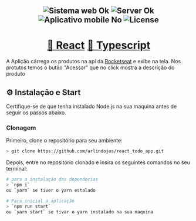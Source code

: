 <h2 align="center">
  <img src="https://img.shields.io/badge/web%3F-ok-blue?style=for-the-badge" alt="Sistema web Ok" />
  <img src="https://img.shields.io/badge/server%3F-ok-blue?style=for-the-badge" alt="Server Ok" />
  <img src="https://img.shields.io/badge/app mobile%3F-No-blue?style=for-the-badge" alt="Aplicativo mobile No" />
  <img src="https://img.shields.io/github/license/matheusfelipeog/proffy?color=blue&style=for-the-badge" alt="License" />
</h2>

<h1 align="center">
    <a href="https://pt-br.reactjs.org/">🔗 React</a>
    <a href="https://www.typescriptlang.org/">🔗 Typescript</a>
</h1>

A Aplição cárrega os produtos na api da [Rocketseat](https://rocketseat.com.br/) e exibe na tela. Nos protutos temos o butão "Acessar" que no click mostra a descrição do produto 

## ⚙ Instalação e Start
Certifique-se de que tenha instalado Node.js na sua maquina antes de seguir os passos abaixo.

### Clonagem
Primeiro, clone o repositório para seu ambiente:

```bash
> git clone https://github.com/arlindojos/react_todo_app.git
```

Depois, entre no repositório clonado  e insira os seguintes comandos no seu terminal:

```bash
# para a instalação das dependecias
> `npm i`
ou `yarn` se tiver o yarn estalado

# Para inicial a aplicação
> `npm run start`
ou `yarn start` se tivar o yarn instalado na sua maquina
